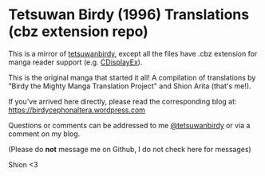 Tetsuwan Birdy (1996) Translations (cbz extension repo)
==================================

This is a mirror of [tetsuwanbirdy](https://github.com/birdycephonaltera/tetsuwanbirdy), except all the files have .cbz extension for manga reader support (e.g. [CDisplayEx](http://cdisplayex.com)).

This is the original manga that started it all! A compilation of translations by "Birdy the Mighty Manga Translation Project" and Shion Arita (that's me!).

If you've arrived here directly, please read the corresponding blog at:
https://birdycephonaltera.wordpress.com

Questions or comments can be addressed to me [@tetsuwanbirdy](https://twitter.com/tetsuwanbirdy) or via a comment on my blog.

(Please do **not** message me on Github, I do not check here for messages)

Shion <3
